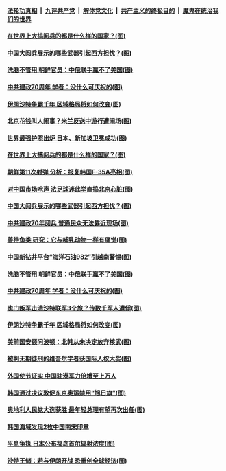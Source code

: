 ####  [法轮功真相](../../../../basic/blob/master/README.md?t=10021752) &nbsp;|&nbsp; [九评共产党](../../../../9ping.md/blob/master/README.md?t=10021752) &nbsp;|&nbsp; [解体党文化](../../../../jtdwh.md/blob/master/README.md?t=10021752)  &nbsp;|&nbsp; [共产主义的终极目的](../../../../gczydzjmd.md/blob/master/README.md?t=10021752) &nbsp;|&nbsp; [魔鬼在统治我们的世界](../../../../mgztzwmdsj.md/blob/master/README.md?t=10021752) 

#### [在世界上大搞阅兵的都是什么样的国家？(图)](../pages/p9/909160.md?t=10021752) 

#### [中国大阅兵展示的哪些武器引起西方担忧？(图)](../pages/p9/909155.md?t=10021752) 

#### [洗脑不管用 朝鲜官员：中俄联手赢不了美国(图)](../pages/p9/908997.md?t=10021752) 

#### [中共建政70周年 学者：没什么可庆祝的(图)](../pages/p9/909065.md?t=10021752) 

#### [伊朗沙特争霸千年 区域格局将如何改变(图)](../pages/p9/909055.md?t=10021752) 

#### [北京花钱叫人闹事？米兰反送中游行遭闹场(图)](../pages/p9/908883.md?t=10021752) 

#### [世界最强护照出炉 日本、新加坡卫冕成功(图)](../pages/p9/909199.md?t=10021752) 

#### [在世界上大搞阅兵的都是什么样的国家？(图)](../pages/p9/909160.md?t=10021752) 

#### [朝鲜第11次射弹 分析：报复韩国F-35A亮相(图)](../pages/p9/909187.md?t=10021752) 

#### [对中国市场呛声 法足球迷此举直捣北京心脏(图)](../pages/p9/909114.md?t=10021752) 

#### [中国大阅兵展示的哪些武器引起西方担忧？(图)](../pages/p9/909155.md?t=10021752) 

#### [中共建政70年阅兵 普通民众无法靠近现场(图)](../pages/p9/909154.md?t=10021752) 

#### [善待鱼类 研究：它与哺乳动物一样有痛觉(图)](../pages/p9/909099.md?t=10021752) 

#### [中国新钻井平台“海洋石油982”引越南警惕(图)](../pages/p9/909152.md?t=10021752) 

#### [洗脑不管用 朝鲜官员：中俄联手赢不了美国(图)](../pages/p9/908997.md?t=10021752) 

#### [中共建政70周年 学者：没什么可庆祝的(图)](../pages/p9/909065.md?t=10021752) 

#### [也门叛军击溃沙特联军3个旅？传数千军人遭俘(图)](../pages/p9/908995.md?t=10021752) 

#### [伊朗沙特争霸千年 区域格局将如何改变(图)](../pages/p9/909055.md?t=10021752) 

#### [美前国安顾问波顿：北韩从未决定放弃核武(图)](../pages/p9/909053.md?t=10021752) 

#### [被判无期徒刑的维吾尔学者获国际人权大奖(图)](../pages/p9/909052.md?t=10021752) 

#### [外国使节证实 中国驻港军力倍增至上万人](../pages/p9/909026.md?t=10021752) 

#### [韩国通过决议敦促东京奥运禁用“旭日旗”(图)](../pages/p9/909022.md?t=10021752) 

#### [奥地利人民党大选获胜 最年轻总理有望再次出任(图)](../pages/p9/909021.md?t=10021752) 

#### [韩国海域发现2枚中国南宋印章](../pages/p9/909019.md?t=10021752) 

#### [平息争执 日本公布福岛首尔辐射浓度(图)](../pages/p9/909009.md?t=10021752) 

#### [沙特王储：若与伊朗开战 恐重创全球经济(图)](../pages/p9/909008.md?t=10021752) 

